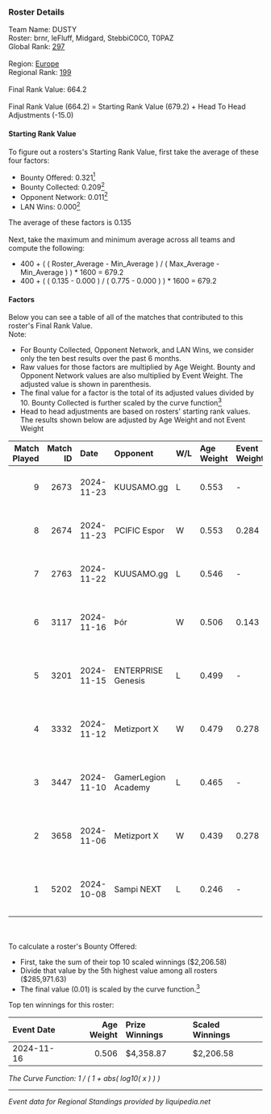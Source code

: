 ### Roster Details<br />
Team Name: DUSTY<br />
Roster: brnr, leFluff, Midgard, StebbiC0C0, T0PAZ<br />
Global Rank: [297](../../standings_global_2025_02_28.md)<br />
<br />
Region: [Europe]( ../../standings_europe_2025_02_28.md)<br />
Regional Rank: [199]( ../../standings_europe_2025_02_28.md)<br />
<br />
Final Rank Value:  664.2<br />
<br />
Final Rank Value (664.2) = Starting Rank Value (679.2) + Head To Head Adjustments (-15.0)<br />

#### Starting Rank Value<br />
To figure out a rosters's Starting Rank Value, first take the average of these four factors:<br />
- Bounty Offered: 0.321[<sup>1</sup>](#table2)
- Bounty Collected: 0.209[<sup>2</sup>](#table1)
- Opponent Network: 0.011[<sup>2</sup>](#table1)
- LAN Wins: 0.000[<sup>2</sup>](#table1)

The average of these factors is 0.135<br />
<br />
Next, take the maximum and minimum average across all teams and compute the following:<br />
- 400 + ( ( Roster_Average - Min_Average ) / ( Max_Average - Min_Average ) ) * 1600 = 679.2
- 400 + ( ( 0.135 - 0.000 ) / ( 0.775 - 0.000 ) ) * 1600 = 679.2


#### Factors<br />
Below you can see a table of all of the matches that contributed to this roster's Final Rank Value.<br />
Note:<br />

- For Bounty Collected, Opponent Network, and LAN Wins, we consider only the ten best results over the past 6 months.
- Raw values for those factors are multiplied by Age Weight. Bounty and Opponent Network values are also multiplied by Event Weight. The adjusted value is shown in parenthesis.
- The final value for a factor is the total of its adjusted values divided by 10. Bounty Collected is further scaled by the curve function[<sup>3</sup>](#curveFunction)
- Head to head adjustments are based on rosters' starting rank values. The results shown below are adjusted by Age Weight and not Event Weight
<span id="table1"></span><br />


| Match Played | Match ID | Date       | Opponent            | W/L | Age Weight | Event Weight | Bounty Collected | Opponent Network | LAN Wins  | H2H Adj. | Roster                                     |
| -: | -: | :- | :- | :- | :- | :- | :- | :- | :- | -: | :- |
|            9 |     2673 | 2024-11-23 | KUUSAMO.gg          | L   | 0.553      | -            | -                | -                | -         |   -11.91 | brnr, leFluff, Midgard, StebbiC0C0, T0PAZ  |
|            8 |     2674 | 2024-11-23 | PCIFIC Espor        | W   | 0.553      | 0.284        | 0.005 (0.001)    | 0.275 (0.043)    | 0 (0.000) |    11.34 | brnr, leFluff, Midgard, StebbiC0C0, T0PAZ  |
|            7 |     2763 | 2024-11-22 | KUUSAMO.gg          | L   | 0.546      | -            | -                | -                | -         |   -12.18 | brnr, leFluff, Midgard, StebbiC0C0, T0PAZ  |
|            6 |     3117 | 2024-11-16 | Þór                 | W   | 0.506      | 0.143        | 0.005 (0.000)    | 0.024 (0.002)    | 0 (0.000) |     7.58 | brnr, EddezeNNN, Midgard, StebbiC0C0, TH0R |
|            5 |     3201 | 2024-11-15 | ENTERPRISE Genesis  | L   | 0.499      | -            | -                | -                | -         |    -8.34 | brnr, Midgard, PANDAZ, StebbiC0C0, TH0R    |
|            4 |     3332 | 2024-11-12 | Metizport X         | W   | 0.479      | 0.278        | 0.002 (0.000)    | 0.239 (0.032)    | 0 (0.000) |     7.01 | brnr, EddezeNNN, Midgard, StebbiC0C0, TH0R |
|            3 |     3447 | 2024-11-10 | GamerLegion Academy | L   | 0.465      | -            | -                | -                | -         |    -9.26 | brnr, Midgard, Pressi, StebbiC0C0, TH0R    |
|            2 |     3658 | 2024-11-06 | Metizport X         | W   | 0.439      | 0.278        | 0.002 (0.000)    | 0.239 (0.029)    | 0 (0.000) |     6.40 | brnr, Midgard, PANDAZ, StebbiC0C0, TH0R    |
|            1 |     5202 | 2024-10-08 | Sampi NEXT          | L   | 0.246      | -            | -                | -                | -         |    -5.65 | brnr, Midgard, Pressi, StebbiC0C0, T0PAZ   |

<br />
<span id="table2"></span><br />
To calculate a roster's Bounty Offered:<br />

- First, take the sum of their top 10 scaled winnings ($2,206.58)
- Divide that value by the 5th highest value among all rosters ($285,971.63)
- The final value (0.01) is scaled by the curve function.[<sup>3</sup>](#curveFunction)

Top ten winnings for this roster:<br />

| Event Date | Age Weight | Prize Winnings | Scaled Winnings |
| :- | -: | :- | :- |
| 2024-11-16 |      0.506 | $4,358.87      | $2,206.58       |


<span id="curveFunction"></span>_The Curve Function: 1 / ( 1 + abs( log10( x ) ) )_<br />

---
_Event data for Regional Standings provided by liquipedia.net_<br />
